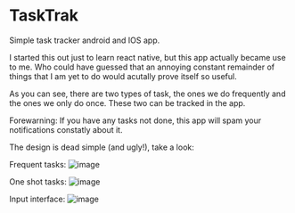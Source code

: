 # TaskTrak
Simple task tracker android and IOS app.

I started this out just to learn react native, but this app actually became use to me.
Who could have guessed that an annoying constant remainder of things that I am yet to
do would acutally prove itself so useful.

As you can see, there are two types of task, the ones we do frequently and the ones we
only do once. These two can be tracked in the app.

Forewarning: If you have any tasks not done, this app will spam your notifications
constatly about it.

The design is dead simple (and ugly!), take a look:

Frequent tasks:
![image](https://i.imgur.com/uhB6RnR.png)

One shot tasks:
![image](https://i.imgur.com/YIpsjQY.png)

Input interface:
![image](https://i.imgur.com/7Ljh1pe.png)
